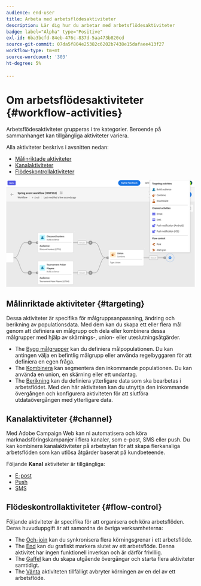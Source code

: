 ```yaml
---
audience: end-user
title: Arbeta med arbetsflödesaktiviteter
description: Lär dig hur du arbetar med arbetsflödesaktiviteter
badge: label="Alpha" type="Positive"
exl-id: 6ba3bcfd-84eb-476c-837d-5aa473b820cd
source-git-commit: 07da5f804e25382c6202b7438e15dafaee413f27
workflow-type: tm+mt
source-wordcount: '303'
ht-degree: 5%

---
```



# Om arbetsflödesaktiviteter {#workflow-activities}

Arbetsflödesaktiviteter grupperas i tre kategorier. Beroende på sammanhanget kan tillgängliga aktiviteter variera.

Alla aktiviteter beskrivs i avsnitten nedan:

* [Målinriktade aktiviteter](#targeting)
* [Kanalaktiviteter](#channel)
* [Flödeskontrollaktiviteter](#flow-control)

![](../assets/workflow-activities.png)

## Målinriktade aktiviteter {#targeting}

Dessa aktiviteter är specifika för målgruppsanpassning, ändring och berikning av populationsdata. Med dem kan du skapa ett eller flera mål genom att definiera en målgrupp och dela eller kombinera dessa målgrupper med hjälp av skärnings-, union- eller uteslutningsåtgärder.

* The [Bygg målgrupper](build-audience.md) kan du definiera målpopulationen. Du kan antingen välja en befintlig målgrupp eller använda regelbyggaren för att definiera en egen fråga.
* The [Kombinera](combine.md) kan segmentera den inkommande populationen. Du kan använda en union, en skärning eller ett undantag.
* The [Berikning](enrichment.md) kan du definiera ytterligare data som ska bearbetas i arbetsflödet. Med den här aktiviteten kan du utnyttja den inkommande övergången och konfigurera aktiviteten för att slutföra utdataövergången med ytterligare data.

## Kanalaktiviteter {#channel}

Med Adobe Campaign Web kan ni automatisera och köra marknadsföringskampanjer i flera kanaler, som e-post, SMS eller push. Du kan kombinera kanalaktiviteter på arbetsytan för att skapa flerkanaliga arbetsflöden som kan utlösa åtgärder baserat på kundbeteende.

Följande **Kanal** aktiviteter är tillgängliga:

* [E-post](email.md)
* [Push](push.md)
* [SMS](sms.md)

## Flödeskontrollaktiviteter {#flow-control}

Följande aktiviteter är specifika för att organisera och köra arbetsflöden. Deras huvuduppgift är att samordna de övriga verksamheterna:

* The [Och-join](and-join.md) kan du synkronisera flera körningsgrenar i ett arbetsflöde.
* The [End](end.md) kan du grafiskt markera slutet av ett arbetsflöde. Denna aktivitet har ingen funktionell inverkan och är därför frivillig.
* The [Gaffel](fork.md) kan du skapa utgående övergångar och starta flera aktiviteter samtidigt.
* The [Vänta](wait.md) aktiviteten tillfälligt avbryter körningen av en del av ett arbetsflöde.

<!--
## Data management activities {#data-management}

overview: what they're used for
which use case you can perform with them

list available activites + short description + ref to section
-->

